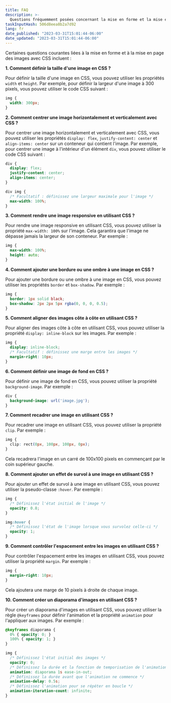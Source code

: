 ```yaml
---
title: FAQ
description: >-
  Questions fréquemment posées concernant la mise en forme et la mise en page des images avec CSS
taskInputHash: 506d8eea8b2a7d92
lang: fr
date_published: "2023-03-31T15:01:44-06:00"
date_updated: "2023-03-31T15:01:44-06:00"
---
```

Certaines questions courantes liées à la mise en forme et à la mise en page des images avec CSS incluent :

**1. Comment définir la taille d'une image en CSS ?**

Pour définir la taille d'une image en CSS, vous pouvez utiliser les propriétés `width` et `height`. Par exemple, pour définir la largeur d'une image à 300 pixels, vous pouvez utiliser le code CSS suivant :

```css
img {
  width: 300px;
}
``` 

**2. Comment centrer une image horizontalement et verticalement avec CSS ?**

Pour centrer une image horizontalement et verticalement avec CSS, vous pouvez utiliser les propriétés `display: flex`, `justify-content: center` et `align-items: center` sur un conteneur qui contient l'image. Par exemple, pour centrer une image à l'intérieur d'un élément `div`, vous pouvez utiliser le code CSS suivant :

```css
div {
  display: flex;
  justify-content: center;
  align-items: center;
}

div img {
  /* Facultatif : définissez une largeur maximale pour l'image */
  max-width: 100%;
}
``` 

**3. Comment rendre une image responsive en utilisant CSS ?**

Pour rendre une image responsive en utilisant CSS, vous pouvez utiliser la propriété `max-width: 100%` sur l'image. Cela garantira que l'image ne dépasse jamais la largeur de son conteneur. Par exemple :

```css
img {
  max-width: 100%;
  height: auto;
}
``` 

**4. Comment ajouter une bordure ou une ombre à une image en CSS ?**

Pour ajouter une bordure ou une ombre à une image en CSS, vous pouvez utiliser les propriétés `border` et `box-shadow`. Par exemple :

```css
img {
  border: 1px solid black;
  box-shadow: 2px 2px 5px rgba(0, 0, 0, 0.5);
}
``` 

**5. Comment aligner des images côte à côte en utilisant CSS ?**

Pour aligner des images côte à côte en utilisant CSS, vous pouvez utiliser la propriété `display: inline-block` sur les images. Par exemple :

```css
img {
  display: inline-block;
  /* Facultatif : définissez une marge entre les images */
  margin-right: 10px;
}
``` 

**6. Comment définir une image de fond en CSS ?**

Pour définir une image de fond en CSS, vous pouvez utiliser la propriété `background-image`. Par exemple :

```css
div {
  background-image: url('image.jpg');
}
``` 

**7. Comment recadrer une image en utilisant CSS ?**

Pour recadrer une image en utilisant CSS, vous pouvez utiliser la propriété `clip`. Par exemple :

```css
img {
  clip: rect(0px, 100px, 100px, 0px);
}
```

Cela recadrera l'image en un carré de 100x100 pixels en commençant par le coin supérieur gauche.

**8. Comment ajouter un effet de survol à une image en utilisant CSS ?**

Pour ajouter un effet de survol à une image en utilisant CSS, vous pouvez utiliser la pseudo-classe `:hover`. Par exemple :

```css
img {
  /* Définissez l'état initial de l'image */
  opacity: 0.8;
}

img:hover {
  /* Définissez l'état de l'image lorsque vous survolez celle-ci */
  opacity: 1;
}
``` 

**9. Comment contrôler l'espacement entre les images en utilisant CSS ?**

Pour contrôler l'espacement entre les images en utilisant CSS, vous pouvez utiliser la propriété `margin`. Par exemple :

```css
img {
  margin-right: 10px;
}
```

Cela ajoutera une marge de 10 pixels à droite de chaque image.

**10. Comment créer un diaporama d'images en utilisant CSS ?**

Pour créer un diaporama d'images en utilisant CSS, vous pouvez utiliser la règle `@keyframes` pour définir l'animation et la propriété `animation` pour l'appliquer aux images. Par exemple :

```css
@keyframes diaporama {
  0% { opacity: 0; }
  100% { opacity: 1; }
}

img {
  /* Définissez l'état initial des images */
  opacity: 0;
  /* Définissez la durée et la fonction de temporisation de l'animation */
  animation: diaporama 1s ease-in-out;
  /* Définissez la durée avant que l'animation ne commence */
  animation-delay: 0.5s;
  /* Définissez l'animation pour se répéter en boucle */
  animation-iteration-count: infinite;
}
```
